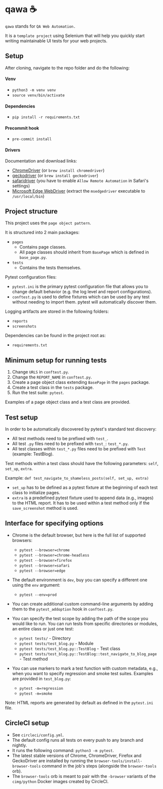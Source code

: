 # qawa ☕

`qawa` stands for `QA Web Automation.`

It is a `template project` using Selenium that will help you quickly start writing maintainable UI tests for your web projects.

## Setup

After cloning, navigate to the repo folder and do the following:

#### Venv
* `python3 -m venv venv`
* `source venv/bin/activate`

#### Dependencies
* `pip install -r requirements.txt`

#### Precommit hook
* `pre-commit install`

#### Drivers
Documentation and download links:

* [ChromeDriver](https://chromedriver.chromium.org/) (or `brew install chromedriver`)
* [geckodriver](https://github.com/mozilla/geckodriver/releases) (or `brew install geckodriver`)
* [safaridriver](https://developer.apple.com/documentation/webkit/testing_with_webdriver_in_safari) (you have to enable `Allow Remote Automation` in Safari's settings)
* [Microsoft Edge WebDriver](https://developer.microsoft.com/en-us/microsoft-edge/tools/webdriver/) (extract the `msedgedriver` executable to `/usr/local/bin`)

## Project structure
This project uses the `page object pattern`.

It is structured into 2 main packages:

* `pages`
    * Contains page classes.
    * All page classes should inherit from `BasePage` which is defined in `base_page.py`.
* `tests`
    * Contains the tests themselves.

Pytest configuration files:

* `pytest.ini` is the primary pytest configuration file that allows you to change default behavior (e.g. the log level and report configurations).
* `conftest.py` is used to define fixtures which can be used by any test without needing to import them. pytest will automatically discover them.

Logging artifacts are stored in the following folders:

* `reports`
* `screenshots`

Dependencies can be found in the project root as:

* `requirements.txt`

## Minimum setup for running tests
1. Change `URLS` in `conftest.py`.
2. Change the `REPORT_NAME` in `conftest.py`.
3. Create a page object class extending `BasePage` in the `pages` package.
4. Create a test class in the `tests` package.
5. Run the test suite: `pytest`.

Examples of a page object class and a test class are provided.

## Test setup
In order to be automatically discovered by pytest's standard test discovery:
- All test methods need to be prefixed with `test_`.
- All test `.py` files need to be prefixed with `test_`: `test_*.py`.
- All test classes within `test_*.py` files need to be prefixed with `Test` (example: TestBlog).

Test methods within a test class should have the following parameters: `self`, `set_up`, `extra`.

Example: `def test_navigate_to_shameless_posts(self, set_up, extra)`
- `set_up` has to be defined as a pytest fixture at the beginning of each test class to initialize pages.
- `extra` is a predefined pytest fixture used to append data (e.g., images) to the HTML report. It has to be used within a test method only if the `save_screenshot` method is used.

## Interface for specifying options

- Chrome is the default browser, but here is the full list of supported browsers:
    * `pytest --browser=chrome`
    * `pytest --browser=chrome-headless`
    * `pytest --browser=firefox`
    * `pytest --browser=safari`
    * `pytest --browser=edge`

- The default environment is `dev`, buy you can specify a different one using the `env` argument:
    * `pytest --env=prod`

- You can create additional custom command-line arguments by adding them to the `pytest_addoption` hook in `conftest.py`.

- You can specify the test scope by adding the path of the scope you would like to run. You can run tests from specific directories or modules, an entire class or just one test:
    * `pytest tests/` - Directory
    * `pytest tests/test_blog.py` - Module
    * `pytest tests/test_blog.py::TestBlog` - Test class
    * `pytest tests/test_blog.py::TestBlog::test_navigate_to_blog_page` - Test method

- You can use markers to mark a test function with custom metadata, e.g., when you want to specify regression and smoke test suites. Examples are provided in `test_blog.py`:
    * `pytest -m=regression`
    * `pytest -m=smoke`

Note: HTML reports are generated by default as defined in the `pytest.ini` file.

## CircleCI setup
- See `circleci/config.yml`.
- The default config runs all tests on every push to any branch and nightly.
- It runs the following command: `python3 -m pytest`.
- The latest stable versions of Chrome, ChromeDriver, Firefox and GeckoDriver are installed by running the `browser-tools/install-browser-tools` command in the job's steps (alongside the `browser-tools` orb).
- The `browser-tools` orb is meant to pair with the `-browser` variants of the `cimg/python` Docker images created by CircleCI.
